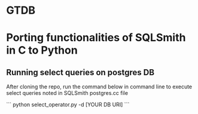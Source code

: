 # GTDB
<h1> Porting functionalities of SQLSmith in C to Python </h2>
<h2> Running select queries on postgres DB</h2>
<p> After cloning the repo, run the command below in command line to execute select queries noted in SQLSmith postgres.cc file</p>
```
python select_operator.py -d [YOUR DB URI]
```
